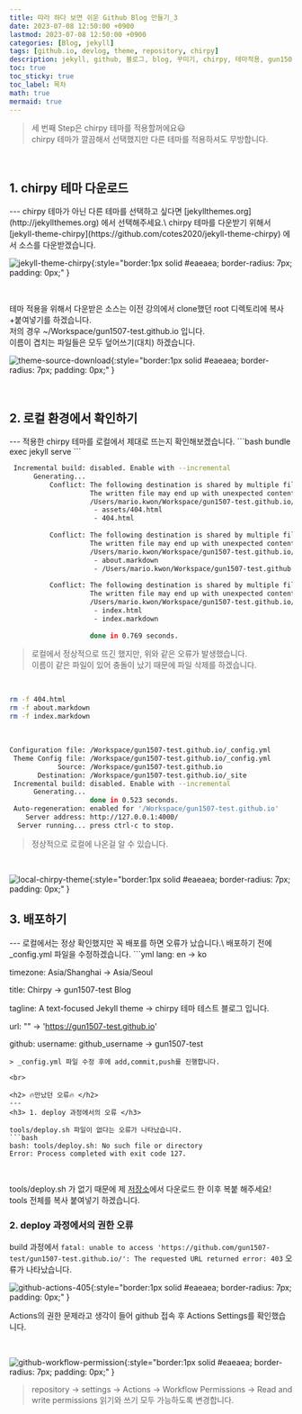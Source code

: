 ```yaml
---
title: 따라 하다 보면 쉬운 Github Blog 만들기_3
date: 2023-07-08 12:50:00 +0900
lastmod: 2023-07-08 12:50:00 +0900
categories: [Blog, jekyll]
tags: [github.io, devlog, theme, repository, chirpy]
description: jekyll, github, 블로그, blog, 꾸미기, chirpy, 테마적용, gun1507
toc: true
toc_sticky: true
toc_label: 목차
math: true
mermaid: true
---
```


> 세 번째 Step은 chirpy 테마를 적용할꺼에요😃\
> chirpy 테마가 깔끔해서 선택했지만 다른 테마를 적용하셔도 무방합니다.

<br>

<h2> 1. chirpy 테마 다운로드 </h2>
---
chirpy 테마가 아닌 다른 테마를 선택하고 싶다면 [jekyllthemes.org](http://jekyllthemes.org) 에서 선택해주세요.\
chirpy 테마를 다운받기 위해서 [jekyll-theme-chirpy](https://github.com/cotes2020/jekyll-theme-chirpy) 에서 소스를 다운받겠습니다.

![jekyll-theme-chirpy](/assets/img/jekyll-theme-chirpy.png){:style="border:1px solid #eaeaea; border-radius: 7px; padding: 0px;" }

<br>

테마 적용을 위해서 다운받은 소스는 이전 강의에서 clone했던 root 디렉토리에 복사+붙여넣기를 하겠습니다.\
저의 경우 ~/Workspace/gun1507-test.github.io 입니다.\
이름이 겹치는 파일들은 모두 덮어쓰기(대치) 하겠습니다.

![theme-source-download](/assets/img/theme-source-download.png){:style="border:1px solid #eaeaea; border-radius: 7px; padding: 0px;" }

<br>

<h2> 2. 로컬 환경에서 확인하기 </h2>
---
적용한 chirpy 테마를 로컬에서 제대로 뜨는지 확인해보겠습니다.
```bash
bundle exec jekyll serve
```

<br>

```bash
 Incremental build: disabled. Enable with --incremental
      Generating... 
          Conflict: The following destination is shared by multiple files.
                    The written file may end up with unexpected contents.
                    /Users/mario.kwon/Workspace/gun1507-test.github.io/_site/404.html
                     - assets/404.html
                     - 404.html
                    
          Conflict: The following destination is shared by multiple files.
                    The written file may end up with unexpected contents.
                    /Users/mario.kwon/Workspace/gun1507-test.github.io/_site/about/index.html
                     - about.markdown
                     - /Users/mario.kwon/Workspace/gun1507-test.github.io/_tabs/about.md
                    
          Conflict: The following destination is shared by multiple files.
                    The written file may end up with unexpected contents.
                    /Users/mario.kwon/Workspace/gun1507-test.github.io/_site/index.html
                     - index.html
                     - index.markdown
                    
                    done in 0.769 seconds.
```
> 로컬에서 정상적으로 뜨긴 했지만, 위와 같은 오류가 발생했습니다.\
> 이름이 같은 파일이 있어 충돌이 났기 때문에 파일 삭제를 하겠습니다.

<br>

```bash
rm -f 404.html
rm -f about.markdown
rm -f index.markdown
```

<br>

```bash
Configuration file: /Workspace/gun1507-test.github.io/_config.yml
 Theme Config file: /Workspace/gun1507-test.github.io/_config.yml
            Source: /Workspace/gun1507-test.github.io
       Destination: /Workspace/gun1507-test.github.io/_site
 Incremental build: disabled. Enable with --incremental
      Generating... 
                    done in 0.523 seconds.
 Auto-regeneration: enabled for '/Workspace/gun1507-test.github.io'
    Server address: http://127.0.0.1:4000/
  Server running... press ctrl-c to stop.

```
> 정상적으로 로컬에 나온걸 알 수 있습니다.

<br>

![local-chirpy-theme](/assets/img/local-chirpy-theme.png){:style="border:1px solid #eaeaea; border-radius: 7px; padding: 0px;" }

<h2> 3. 배포하기 </h2>
---
로컬에서는 정상 확인했지만 꼭 배포를 하면 오류가 났습니다.\
배포하기 전에 _config.yml 파일을 수정하겠습니다.
```yml
lang: en -> ko

timezone: Asia/Shanghai -> Asia/Seoul

title: Chirpy -> gun1507-test Blog

tagline: A text-focused Jekyll theme  -> chirpy 테마 테스트 블로그 입니다.

url: "" -> 'https://gun1507-test.github.io'

github:
  username: github_username -> gun1507-test
```
> _config.yml 파일 수정 후에 add,commit,push를 진행합니다.

<br>

<h2> 🔥만났던 오류🔥 </h2>
---
<h3> 1. deploy 과정에서의 오류 </h3>

tools/deploy.sh 파일이 없다는 오류가 나타났습니다.
```bash
bash: tools/deploy.sh: No such file or directory
Error: Process completed with exit code 127.
```

<br>

tools/deploy.sh 가 없기 때문에 제 [저장소](https://github.com/gun1507/gun1507.github.io/tree/main)에서 다운로드 한 이후 복붙 해주세요!\
tools 전체를 복사 붙여넣기 하겠습니다.

<h3> 2. deploy 과정에서의 권한 오류 </h3>

build 과정에서 `fatal: unable to access 'https://github.com/gun1507-test/gun1507-test.github.io/': The requested URL returned error: 403` 오류가 나타났습니다.

![github-actions-405](/assets/img/github-actions-403.png){:style="border:1px solid #eaeaea; border-radius: 7px; padding: 0px;" }

Actions의 권한 문제라고 생각이 들어 github 접속 후 Actions Settings를 확인했습니다.

<br>

![github-workflow-permission](/assets/img/github-workflow-permission.png){:style="border:1px solid #eaeaea; border-radius: 7px; padding: 0px;" }
> repository -> settings -> Actions -> Workflow Permissions -> Read and write permissions
> 읽기와 쓰기 모두 가능하도록 변경합니다.
> 